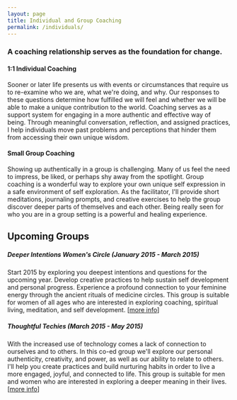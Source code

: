 ```yaml
---
layout: page
title: Individual and Group Coaching
permalink: /individuals/
---
```


### A coaching relationship serves as the foundation for change.

#### 1:1 Individual Coaching

Sooner or later life presents us with events or circumstances that require us to re-examine who we are, what we're doing, and why. Our responses to these questions determine how fulfilled we will feel and whether we will be able to make a unique contribution to the world. Coaching serves as a support system for engaging in a more authentic and effective way of being. Through meaningful conversation, reflection, and assigned practices, I help individuals move past problems and perceptions that hinder them from accessing their own unique wisdom.

#### Small Group Coaching

Showing up authentically in a group is challenging. Many of us feel the need to impress, be liked, or perhaps shy away from the spotlight. Group coaching is a wonderful way to explore your own unique self expression in a safe environment of self exploration. As the facilitator, I'll provide short meditations, journaling prompts, and creative exercises to help the group discover deeper parts of themselves and each other. Being really seen for who you are in a group setting is a powerful and healing experience. 

<div class="blue-border" markdown="1">

## Upcoming Groups

##### Deeper Intentions Women's Circle (January 2015 - March 2015)

Start 2015 by exploring you deepest intentions and questions for the upcoming year. Develop creative practices to help sustain self development and personal progress. Experience a profound connection to your feminine energy through the ancient rituals of medicine circles. This group is suitable for women of all ages who are interested in exploring coaching, spiritual living, meditation, and self development. [[more info](/contact)]

##### Thoughtful Techies (March 2015 - May 2015)

With the increased use of technology comes a lack of connection to ourselves and to others. In this co-ed group we'll explore our personal authenticity, creativity, and power, as well as our ability to relate to others. I'll help you create practices and build nurturing habits in order to live a more engaged, joyful, and connected to life. This group is suitable for men and women who are interested in exploring a deeper meaning in their lives. [[more info](/contact)]

</div>